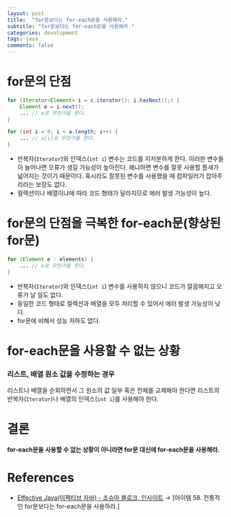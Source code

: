 ```yaml
---
layout: post
title:  "for문보다는 for-each문을 사용해라."
subtitle: "for문보다는 for-each문을 사용해라."
categories: development
tags: java
comments: false
---
```


# for문의 단점

```java
for (Iterator<Element> i = c.iterator(); i.hasNext();) {
    Element e = i.next();
    ... // e로 무언가를 한다. 
}
```

```java
for (int i = 0; i < a.length; i++) {
    ... // a[i]로 무언가를 한다.
}
```

- 반복자(`Iterator`)와 인덱스(`int i`) 변수는 코드를 지저분하게 한다. 이러한 변수들이 늘어나면 오류가 생길 가능성이 높아진다. 왜냐하면 변수를 잘못 사용할 틈새가 넓어지는 것이기 때문이다. 혹시라도 잘못된 변수를 사용했을 때 컴파일러가 잡아주리라는 보장도 없다.
- 컬렉션이나 배열이냐에 따라 코드 형태가 달라지므로 에러 발생 가능성이 높다.

# for문의 단점을 극복한 for-each문(향상된 for문)

```java
for (Element e : elements) {
    ... // e로 무언가를 한다.
}
```

- 반복자(`Iterator`)와 인덱스(`int i`) 변수를 사용하지 않으니 코드가 깔끔해지고 오류가 날 일도 없다.
- 동일한 코드 형태로 컬렉션과 배열을 모두 처리할 수 있어서 에러 발생 가능성이 낮다.
- for문에 비해서 성능 저하도 없다.

# for-each문을 사용할 수 없는 상황

### 리스트, 배열 원소 값을 수정하는 경우

리스트나 배열을 순회하면서 그 원소의 값 일부 혹은 전체를 교체해야 한다면 리스트의 반복자(`Iterator`)나 배열의 인덱스(`int i`)를 사용해야 한다.

# 결론

**for-each문을 사용할 수 없는 상황이 아니라면 for문 대신에 for-each문을 사용해라.**

# References

- [Effective Java(이펙티브 자바) - 조슈아 블로크, 인사이트](http://www.kyobobook.co.kr/product/detailViewKor.laf?ejkGb=KOR&mallGb=KOR&barcode=9788966262281&orderClick=LEa&Kc=) → [아이템 58. 전통적인 for문보다는 for-each문을 사용하라.]